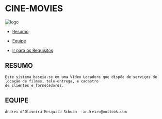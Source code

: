 # CINE-MOVIES

![logo](http://imageshack.us/a/img89/8919/hy6m.jpg)


* [Resumo](#resumo)
* [Equipe](#equipe)

* <a href="/requisítos.md">Ir para os Requisítos</a>

## RESUMO

    Este sistema baseia-se em uma Vídeo Locadora que dispõe de serviços de locação de filmes, tele-entrega, e cadastro 
    de clientes e fornecedores.

## EQUIPE

    Ândrei d'Oliveira Mesquita Schuch - andreirs@outlook.com
